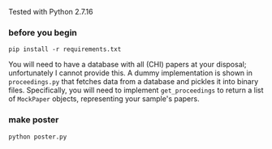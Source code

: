 Tested with Python 2.7.16

### before you begin
`pip install -r requirements.txt`

You will need to have a database with all (CHI) papers at your disposal; unfortunately I cannot provide this. A dummy implementation is shown in `proceedings.py` that fetches data from a database and pickles it into binary files. Specifically, you will need to implement `get_proceedings` to return a list of `MockPaper` objects, representing your sample's papers.

### make poster
```
python poster.py
```